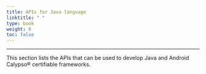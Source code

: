 ```yaml
---
title: APIs for Java language
linktitle: " "
type: book
weight: 0
toc: false
---
```


---
This section lists the APIs that can be used to develop Java and Android Calypso® certifiable frameworks.